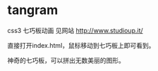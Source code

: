 tangram
=======

css3 七巧板动画 见网站 http://www.studioup.it/

直接打开index.html，鼠标移动到七巧板上即可看到。

神奇的七巧板，可以拼出无数美丽的图形。